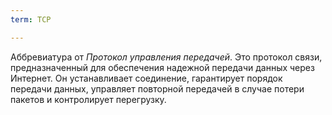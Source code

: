 ```yaml
---
term: TCP

---
```

Аббревиатура от *Протокол управления передачей*. Это протокол связи, предназначенный для обеспечения надежной передачи данных через Интернет. Он устанавливает соединение, гарантирует порядок передачи данных, управляет повторной передачей в случае потери пакетов и контролирует перегрузку.